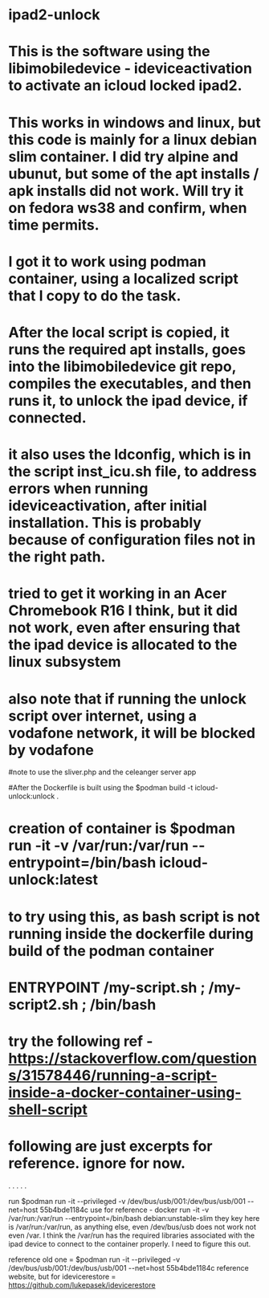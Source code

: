 # ipad2-unlock

# This is the software using the libimobiledevice - ideviceactivation to activate an icloud locked ipad2.
# This works in windows and linux, but this code is mainly for a linux debian slim container. I did try alpine and ubunut, but some of the apt installs / apk installs did not work. Will try it on fedora ws38 and confirm, when time permits.
# I got it to work using podman container, using a localized script that I copy to do the task.
# After the local script is copied, it runs the required apt installs, goes into the libimobiledevice git repo, compiles the executables, and then runs it, to unlock the ipad device, if connected.

# it also uses the ldconfig, which is in the script inst_icu.sh file, to address errors when running ideviceactivation, after initial installation. This is probably because of configuration files not in the right path.

# tried to get it working in an Acer Chromebook R16 I think, but it did not work, even after ensuring that the ipad device is allocated to the linux subsystem
# also note that if running the unlock script over internet, using a vodafone network, it will be blocked by vodafone

#note to use the sliver.php and the celeanger server app

#After the Dockerfile is built using the $podman build -t icloud-unlock:unlock .

# creation of container is $podman run -it -v /var/run:/var/run --entrypoint=/bin/bash icloud-unlock:latest

# to try using this, as bash script is not running inside the dockerfile during build of the podman container
# ENTRYPOINT /my-script.sh ; /my-script2.sh ; /bin/bash

# try the following ref - https://stackoverflow.com/questions/31578446/running-a-script-inside-a-docker-container-using-shell-script




# following are just excerpts for reference. ignore for now.
.
.
.
.
.

run $podman run -it --privileged -v /dev/bus/usb/001:/dev/bus/usb/001 --net=host 55b4bde1184c
use for reference - docker run -it -v /var/run:/var/run --entrypoint=/bin/bash debian:unstable-slim
they key here is /var/run:/var/run, as anything else, even /dev/bus/usb does not work not even /var. I think the /var/run has the required libraries associated with the ipad device to connect to the container properly. I need to figure this out.

reference old one = $podman run -it --privileged -v /dev/bus/usb/001:/dev/bus/usb/001 --net=host 55b4bde1184c
reference website, but for idevicerestore = https://github.com/lukepasek/idevicerestore
